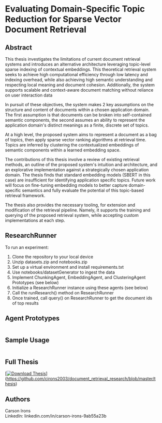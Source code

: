 # Evaluating Domain-Specific Topic Reduction for Sparse Vector Document Retrieval

## Abstract

This thesis investigates the limitations of current document retrieval systems and introduces an alternative architecture leveraging topic-level sparse indexing of contextual embeddings. This theoretical retrieval system seeks to achieve high computational efficiency through low latency and indexing overhead, while also achieving high semantic understanding and respecting local meaning and document cohesion. Additionally, the system supports scalable and context-aware document matching without reliance on user interaction data

In pursuit of these objectives, the system makes 2 key assumptions on the structure and content of documents within a chosen application domain. The first assumption is that documents can be broken into self-contained semantic components, the second assumes an ability to represent the application domain's distinct meanings as a finite, discrete set of topics. 

At a high level, the proposed system aims to represent a document as a bag of topics, then apply sparse vector ranking algorithms at retrieval time. Topics are inferred by clustering the contextualized embeddings of semantic components within a learned embedding space.

The contributions of this thesis involve a review of existing retrieval methods, an outline of the proposed system's intuition and architecture, and an explorative implementation against a strategically chosen application domain. The thesis finds that standard embedding models (SBERT in this case) are insufficient for identifying application specific topics. Future work will focus on fine-tuning embedding models to better capture domain-specific semantics and fully evaluate the potential of this topic-based retrieval framework.

The thesis also provides the necessary tooling, for extension and modification of the retrieval pipeline. Namely, it supports the training and querying of the proposed retrieval system, while accepting custom implementations at each step. 

## ResearchRunner
To run an experiment:
1) Clone the repository to your local device
2) Unzip datasets.zip and notebooks.zip
3) Set up a virtual environment and install requirements.txt
4) Use notebooks/datasetGenerator to ingest the data
5) Implement ChunkingAgent, EmbeddingAgent, and ClusteringAgent Prototypes (see below)
6) Initialize a ResearchRunner instance using these agents (see below)
7) Call the runResearch() method on ResearchRunner
8) Once trained, call query() on ResearchRunner to get the document ids of top results

## Agent Prototypes
![]()

## Sample Usage 
![]()

## Full Thesis 
[[![Download Thesis](https://img.shields.io/badge/Download-PDF-blue)](https://github.com/cirons2003/document_retrieval_research/raw/master/thesis.pdf)](https://github.com/cirons2003/document_retrieval_research/blob/master/thesis)




## Authors
Carson Irons  
LinkedIn: linkedin.com/in/carson-irons-9ab55a23b
